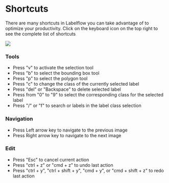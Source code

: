 # Shortcuts

There are many shortcuts in Labelflow you can take advantage of to optimize your productivity. Click on the keyboard icon on the top right to see the complete list of shortcuts

![](https://lh4.googleusercontent.com/5FI-3rsR1NK728CPp3GKROppwxoCBUYCDHxaKPOFw49x8IhenFFqMIR7ehZG8vCjXCsHLjcXpDfQcQsYHJLRjjhoGKeVwljmSa4GTCxO6LmDI5MUX6k6xXeWApb0mdW7wxQWjMFK)

### Tools

* Press "v" to activate the selection tool
* Press "b" to select the bounding box tool
* Press "p" to select the polygon tool
* Press "c" to change the class of the currently selected label
* Press "del" or "Backspace" to delete selected label
* Press from "0" to "9" to select the corresponding class for the selected label
* Press "/" or "f" to search or labels in the label class selection

### Navigation

* Press Left arrow key to navigate to the previous image
* Press Right arrow key to navigate to the next image

### Edit

* Press "Esc" to cancel current action
* Press "ctrl + z" or "cmd + z" to undo last action
* Press "ctrl + y", "ctrl + shift + y", "cmd + y", or "cmd + shift + z" to redo last action

